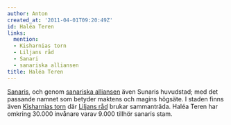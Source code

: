 ```yaml
---
author: Anton
created_at: '2011-04-01T09:20:49Z'
id: Haléa Teren
links:
  mention:
  - Kisharnias torn
  - Liljans råd
  - Sanari
  - sanariska alliansen
title: Haléa Teren
---
```


[Sanaris], och genom [sanariska alliansen] även Sunaris huvudstad; med det passande namnet som
betyder maktens och magins högsäte. I staden finns även [Kisharnias torn] där [Liljans råd] brukar
sammanträda. Haléa Teren har omkring 30.000 invånare varav 9.000 tillhör sanaris stam.

  [Sanaris]: Sanari
  [sanariska alliansen]: sanariska_alliansen
  [Kisharnias torn]: Kisharnias_torn
  [Liljans råd]: Liljans_råd

